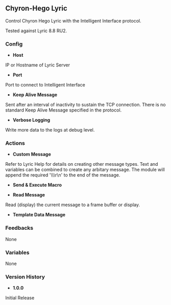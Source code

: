 ## Chyron-Hego Lyric

Control Chyron Hego Lyric with the Intelligent Interface protocol.

Tested against Lyric 8.8 RU2.

### Config

- **Host**

IP or Hostname of Lyric Server

- **Port**

Port to connect to Intelligent Interface

- **Keep Alive Message**

Sent after an interval of inactivity to sustain the TCP connection. There is no standard Keep Alive Message specified in the protocol.

- **Verbose Logging**

Write more data to the logs at debug level.

### Actions

- **Custom Message**

Refer to Lyric Help for details on creating other message types. Text and variables can be combined to create any arbitary message. The module will append the required '\\\\\\r\\n' to the end of the message.

- **Send & Execute Macro**

- **Read Message**

Read (display) the current message to a frame buffer or display.

- **Template Data Message**

### Feedbacks

None

### Variables

None

### Version History

- **1.0.0**

Initial Release
